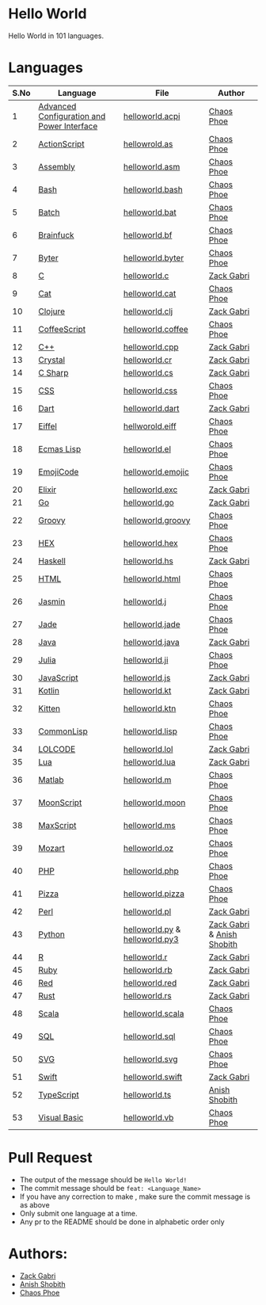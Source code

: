 # Hello World
Hello World in 101 languages.

# Languages


| S.No  | Language                                                                                                                                   | File                                                               | Author
| ----- | -----------------------------------------------------------------------------------------------------------------------------------------  | ------------------------------------------------------------------ | ----------------------------------------------------------------------------------------------|
|   1   | [Advanced Configuration and Power Interface](https://en.wikipedia.org/wiki/Advanced_Configuration_and_Power_Interface)                     | [helloworld.acpi](helloworld.acpi)                                 | [Chaos Phoe](https://github.com/ChaosPhoe)                                                    |
|   2   | [ActionScript](https://en.wikipedia.org/wiki/ActionScript)                                                                                 | [hellowrold.as](helloworld.as)                                     | [Chaos Phoe](https://github.com/ChaosPhoe)                                                    |
|   3   | [Assembly](https://en.wikipedia.org/wiki/Assembly_language)                                                                                | [helloworld.asm](helloworld.asm)                                   | [Chaos Phoe](https://github.com/ChaosPhoe)                                                    |
|   4   | [Bash](https://en.wikipedia.org/wiki/Bash_(Unix_shell))                                                                                    | [helloworld.bash](helloworld.bash)                                 | [Chaos Phoe](https://github.com/ChaosPhoe)                                                    |
|   5   | [Batch](https://en.wikipedia.org/wiki/Batch_file)                                                                                          | [helloworld.bat](helloworld.bat)                                   | [Chaos Phoe](https://github.com/ChaosPhoe)                                                    |
|   6   | [Brainfuck](https://en.wikipedia.org/wiki/Brainfuck)                                                                                       | [helloworld.bf](helloworld.bf)                                     | [Chaos Phoe](https://github.com/ChaosPhoe)                                                    |
|   7   | [Byter]()                                                                                                                                  | [helloworld.byter](helloworld.byter)                               | [Chaos Phoe](https://github.com/ChaosPhoe)                                                    |
|   8   | [C](https://en.wikipedia.org/wiki/C_(programming_language))                                                                                | [helloworld.c](helloworld.c)                                       | [Zack Gabri](https://github.com/ZackGabri)                                                    |
|   9   | [Cat]()                                                                                                                                    | [helloworld.cat](helloworld.cat)                                   | [Chaos Phoe](https://github.com/ChaosPhoe)                                                    |
|   10  | [Clojure](https://en.wikipedia.org/wiki/Clojure)                                                                                           | [helloworld.clj](helloworld.clj)                                   | [Zack Gabri](https://github.com/ZackGabri)                                                    |
|   11  | [CoffeeScript](https://en.wikipedia.org/wiki/CoffeeScript)                                                                                 | [helloworld.coffee](helloworld.coffee)                             | [Chaos Phoe](https://github.com/ChaosPhoe)                                                    |
|   12  | [C++](https://en.wikipedia.org/wiki/C%2B%2B)                                                                                               | [helloworld.cpp](helloworld.cpp)                                   | [Zack Gabri](https://github.com/ZackGabri)                                                    |
|   13  | [Crystal](https://en.wikipedia.org/wiki/Crystal_(programming_language))                                                                    | [helloworld.cr](helloworld.cr)                                     | [Zack Gabri](https://github.com/ZackGabri)                                                    |
|   14  | [C Sharp](https://en.wikipedia.org/wiki/C_Sharp_(programming_language))                                                                    | [helloworld.cs](helloworld.cs)                                     | [Zack Gabri](https://github.com/ZackGabri)                                                    |
|   15  | [CSS](https://en.wikipedia.org/wiki/Cascading_Style_Sheets)                                                                                | [helloworld.css](helloworld.css)                                   | [Chaos Phoe](https://github.com/ChaosPhoe)                                                    |
|   16  | [Dart](https://en.wikipedia.org/wiki/Dart_(programming_language))                                                                          | [helloworld.dart](helloworld.dart)                                 | [Zack Gabri](https://github.com/ZackGabri)                                                    |
|   17  | [Eiffel](https://en.wikipedia.org/wiki/Eiffel_(programming_language))                                                                      | [hellworold.eiff](helloworld.eiff)                                 | [Chaos Phoe](https://github.com/ChaosPhoe)                                                    |
|   18  | [Ecmas Lisp](https://en.wikipedia.org/wiki/Emacs_Lisp)                                                                                     | [helloworld.el](helloworld.el)                                     | [Chaos Phoe](https://github.com/ChaosPhoe)                                                    |
|   19  | [EmojiCode]()                                                                                                                              | [helloworld.emojic](helloworld.emojic)                             | [Chaos Phoe](https://github.com/ChaosPhoe)                                                    |
|   20  | [Elixir](https://en.wikipedia.org/wiki/Elixir_(programming_language))                                                                      | [helloworld.exc](helloworld.exc)                                   | [Zack Gabri](https://github.com/ZackGabri)                                                    |
|   21  | [Go](https://en.wikipedia.org/wiki/Go_(programming_language))                                                                              | [helloworld.go](helloworld.go)                                     | [Zack Gabri](https://github.com/ZackGabri)                                                    |
|   22  | [Groovy](https://en.wikipedia.org/wiki/Apache_Groovy)                                                                                      | [helloworld.groovy](helloworld.groovy)                             | [Chaos Phoe](https://github.com/ChaosPhoe)                                                    |
|   23  | [HEX]()                                                                                                                                    | [helloworld.hex](helloworld.hex)                                   | [Chaos Phoe](https://github.com/ChaosPhoe)                                                    |
|   24  | [Haskell](https://en.wikipedia.org/wiki/Haskell_(programming_language))                                                                    | [helloworld.hs](helloworld.hs)                                     | [Zack Gabri](https://github.com/ZackGabri)                                                    |
|   25  | [HTML](https://en.wikipedia.org/wiki/HTML)                                                                                                 | [helloworld.html](helloworld.html)                                 | [Chaos Phoe](https://github.com/ChaosPhoe)                                                    |
|   26  | [Jasmin]()                                                                                                                                 | [helloworld.j](helloworld.j)                                       | [Chaos Phoe](https://github.com/ChaosPhoe)                                                    |
|   27  | [Jade](https://en.wikipedia.org/wiki/JADE_(programming_language))                                                                          | [helloworld.jade](helloworld.jade)                                 | [Chaos Phoe](https://github.com/ChaosPhoe)                                                    |
|   28  | [Java](https://en.wikipedia.org/wiki/Java_(programming_language))                                                                          | [helloworld.java](helloworld.java)                                 | [Zack Gabri](https://github.com/ZackGabri)                                                    |
|   29  | [Julia](https://en.wikipedia.org/wiki/Julia_(programming_language))                                                                        | [helloworld.ji](helloworld.ji)                                     | [Chaos Phoe](https://github.com/ChaosPhoe)                                                    |
|   30  | [JavaScript](https://en.wikipedia.org/wiki/JavaScript)                                                                                     | [helloworld.js](helloworld.js)                                     | [Zack Gabri](https://github.com/ZackGabri)                                                    |
|   31  | [Kotlin](https://en.wikipedia.org/wiki/Kotlin_(programming_language))                                                                      | [helloworld.kt](helloworld.kt)                                     | [Zack Gabri](https://github.com/ZackGabri)                                                    |
|   32  | [Kitten](https://kittenlang.org/)                                                                                                          | [helloworld.ktn](helloworld.ktn)                                   | [Chaos Phoe](https://github.com/ChaosPhoe)                                                    |
|   33  | [CommonLisp](https://en.wikipedia.org/wiki/Common_Lisp)                                                                                    | [helloworld.lisp](helloworld.lisp)                                 | [Chaos Phoe](https://github.com/ChaosPhoe)                                                    |
|   34  | [LOLCODE](https://en.wikipedia.org/wiki/LOLCODE)                                                                                           | [helloworld.lol](helloworld.lol)                                   | [Zack Gabri](https://github.com/ZackGabri)                                                    |
|   35  | [Lua](https://en.wikipedia.org/wiki/Lua_(programming_language))                                                                            | [helloworld.lua](helloworld.lua)                                   | [Zack Gabri](https://github.com/ZackGabri)                                                    |
|   36  | [Matlab](https://en.wikipedia.org/wiki/MATLAB)                                                                                             | [helloworld.m](helloworld.m)                                       | [Chaos Phoe](https://github.com/ChaosPhoe)                                                    |
|   37  | [MoonScript](https://moonscript.org/)                                                                                                      | [helloworld.moon](helloworld.moon)                                 | [Chaos Phoe](https://github.com/ChaosPhoe)                                                    |
|   38  | [MaxScript]()                                                                                                                              | [helloworld.ms](helloworld.ms)                                     | [Chaos Phoe](https://github.com/ChaosPhoe)                                                    |
|   39  | [Mozart](https://en.wikipedia.org/wiki/Oz_(programming_language))                                                                          | [helloworld.oz](helloworld.oz)                                     | [Chaos Phoe](https://github.com/ChaosPhoe)                                                    |
|   40  | [PHP](https://en.wikipedia.org/wiki/PHP)                                                                                                   | [helloworld.php](helloworld.php)                                   | [Chaos Phoe](https://github.com/ChaosPhoe)                                                    |
|   41  | [Pizza](https://en.wikipedia.org/wiki/Pizza_(programming_language))                                                                        | [helloworld.pizza](helloworld.pizza)                               | [Chaos Phoe](https://github.com/ChaosPhoe)                                                    |
|   42  | [Perl](https://en.wikipedia.org/wiki/Perl)                                                                                                 | [helloworld.pl](helloworld.pl)                                     | [Zack Gabri](https://github.com/ZackGabri)                                                    |
|   43  | [Python](https://en.wikipedia.org/wiki/Python_(programming_language))                                                                      | [helloworld.py](helloworld.py) & [helloworld.py3](helloworld.py3)  | [Zack Gabri](https://github.com/ZackGabri) & [Anish Shobith](https://github.com/Anish-Shobith)|
|   44  | [R](https://en.wikipedia.org/wiki/R_(programming_language))                                                                                | [helloworld.r](helloworld.r)                                       | [Zack Gabri](https://github.com/ZackGabri)                                                    |
|   45  | [Ruby](https://en.wikipedia.org/wiki/Ruby_(programming_language))                                                                          | [helloworld.rb](helloworld.rb)                                     | [Zack Gabri](https://github.com/ZackGabri)                                                    |
|   46  | [Red](https://en.wikipedia.org/wiki/Red_(programming_language))                                                                            | [helloworld.red](helloworld.red)                                   | [Zack Gabri](https://github.com/ZackGabri)                                                    |
|   47  | [Rust](https://en.wikipedia.org/wiki/Rust_(programming_language))                                                                          | [helloworld.rs](helloworld.rs)                                     | [Zack Gabri](https://github.com/ZackGabri)                                                    |
|   48  | [Scala](https://en.wikipedia.org/wiki/Scala_(programming_language))                                                                        | [helloworld.scala](helloworld.scala)                               | [Chaos Phoe](https://github.com/ChaosPhoe)                                                    |
|   49  | [SQL](https://en.wikipedia.org/wiki/SQL)                                                                                                   | [helloworld.sql](helloworld.sql)                                   | [Chaos Phoe](https://github.com/ChaosPhoe)                                                    |
|   50  | [SVG](https://en.wikipedia.org/wiki/Scalable_Vector_Graphics)                                                                              | [helloworld.svg](helloworld.svg)                                   | [Chaos Phoe](https://github.com/ChaosPhoe)                                                    |
|   51  | [Swift](https://en.wikipedia.org/wiki/Swift_(programming_language))                                                                        | [helloworld.swift](helloworld.swift)                               | [Zack Gabri](https://github.com/ZackGabri)                                                    |
|   52  | [TypeScript](https://en.wikipedia.org/wiki/TypeScript)                                                                                     | [helloworld.ts](helloworld.ts)                                     | [Anish Shobith](https://github.com/Anish-Shobith)                                             |
|   53  | [Visual Basic](https://en.wikipedia.org/wiki/Visual_Basic)                                                                                 | [helloworld.vb](helloworld.vb)                                     | [Chaos Phoe](https://github.com/ChaosPhoe)                                                    |

# Pull Request
* The output of the message should be `Hello World!`
* The commit message should be `feat: <Language_Name>`
* If you have any correction to make , make sure the commit message is as above
* Only submit one language at a time.
* Any pr to the README should be done in alphabetic order only


# Authors: 
- [Zack Gabri](https://github.com/ZackGabri)      
- [Anish Shobith](https://github.com/Anish-Shobith)
- [Chaos Phoe](https://github.com/ChaosPhoe)
